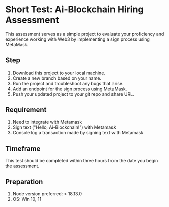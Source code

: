 # Short Test: Ai-Blockchain Hiring Assessment

This assessment serves as a simple project to evaluate your proficiency and experience working with Web3 by implementing a sign process using MetaMask.

## Step

1. Download this project to your local machine.
2. Create a new branch based on your name.
3. Run the project and troubleshoot any bugs that arise.
4. Add an endpoint for the sign process using MetaMask.
5. Push your updated project to your git repo and share URL.

## Requirement
1. Need to integrate with Metamask
2. Sign text ("Hello, Ai-Blockchain!") with Metamask
3. Console log a transaction made by signing text with Metamask

## Timeframe
This test should be completed within three hours from the date you begin the assessment.


## Preparation
1. Node version preferred: > 18.13.0
2. OS: Win 10, 11
